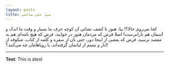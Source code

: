```yaml
---
layout: posts
title: سید علی صالحی
---
```

  کجا می‌روی حالا؟!
  بیا، هنوز تا کشف نشانی آن کوچه
  حرف ما بسیار و
  وقت ما اندک و
  آسمان هم بارانی‌ست!
  اصلا فرض که مردمان هنوز در خوابند،
  فرض که هیچ نامه‌ای هم به مقصد نرسید،
  فرض که بعضی از اینجا دور،
  حتی نان از سفره و کلمه از کتاب،
  شکوفه از انار و تبسم از لبانمان گرفته‌اند،
  با رویاهامان چه می‌کنند؟!






---
**Test**: This is atest
